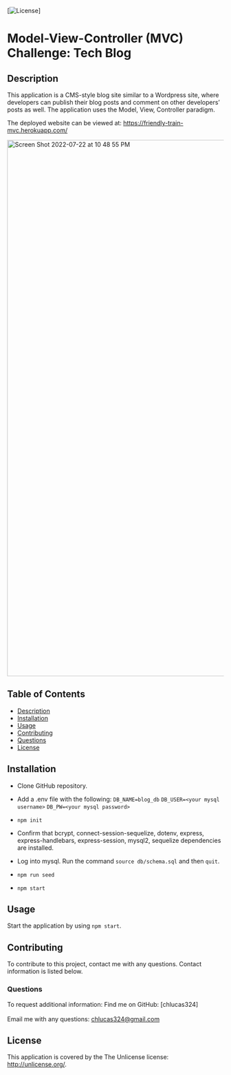 
  [![License](https://img.shields.io/badge/License-Unlicense-blue.svg)]

  # Model-View-Controller (MVC) Challenge: Tech Blog

  ## Description
  This application is a CMS-style blog site similar to a Wordpress site, where developers can publish their blog posts and comment on other developers’ posts as well. The application uses the Model, View, Controller paradigm.

  The deployed website can be viewed at: https://friendly-train-mvc.herokuapp.com/

  <img width="1246" alt="Screen Shot 2022-07-22 at 10 48 55 PM" src="https://user-images.githubusercontent.com/91441453/180587821-242d90f1-968a-4ce1-9823-180b74c90cb4.png">

  ## Table of Contents
  * [Description](#description)
  * [Installation](#installation)
  * [Usage](#usage)
  * [Contributing](#contributing)
  * [Questions](#questions)
  * [License](#license)
  
  ## Installation
  * Clone GitHub repository. 

  * Add a .env file with the following: 
  `DB_NAME=blog_db`
  `DB_USER=<your mysql username>`
  `DB_PW=<your mysql password>` 

  * `npm init`

  * Confirm that bcrypt, connect-session-sequelize, dotenv, express, express-handlebars, express-session, mysql2, sequelize dependencies are installed. 

  * Log into mysql. Run the command `source db/schema.sql` and then `quit`.

  * `npm run seed`

  * `npm start`  

  ## Usage
  Start the application by using `npm start`. 

  ## Contributing
  To contribute to this project, contact me with any questions. Contact information is listed below.

  ### Questions
  To request additional information: 
  Find me on GitHub: [chlucas324]<br /><br />
  Email me with any questions: chlucas324@gmail.com

  ## License
  This application is covered by the The Unlicense license: http://unlicense.org/.


